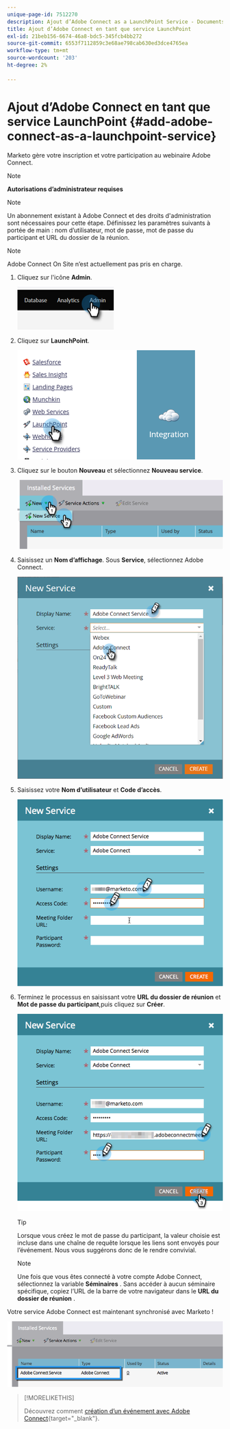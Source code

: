 ```yaml
---
unique-page-id: 7512270
description: Ajout d’Adobe Connect as a LaunchPoint Service - Documents Marketo - Documentation du produit
title: Ajout d’Adobe Connect en tant que service LaunchPoint
exl-id: 21beb156-6674-46a8-bdc5-345fcb4bb272
source-git-commit: 6553f7112859c3e68ae798cab630ed3dce4765ea
workflow-type: tm+mt
source-wordcount: '203'
ht-degree: 2%

---
```


# Ajout d’Adobe Connect en tant que service LaunchPoint {#add-adobe-connect-as-a-launchpoint-service}

Marketo gère votre inscription et votre participation au webinaire Adobe Connect.

>[!NOTE]
>
>**Autorisations d’administrateur requises**

>[!NOTE]
>
>Un abonnement existant à Adobe Connect et des droits d&#39;administration sont nécessaires pour cette étape. Définissez les paramètres suivants à portée de main : nom d’utilisateur, mot de passe, mot de passe du participant et URL du dossier de la réunion.

>[!NOTE]
>
>Adobe Connect On Site n’est actuellement pas pris en charge.

1. Cliquez sur l&#39;icône **Admin**.

   ![](assets/add-adobe-connect-as-a-launchpoint-service-1.png)

1. Cliquez sur **LaunchPoint**.

   ![](assets/add-adobe-connect-as-a-launchpoint-service-2.png)

1. Cliquez sur le bouton **Nouveau** et sélectionnez **Nouveau service**.

   ![](assets/add-adobe-connect-as-a-launchpoint-service-3.png)

1. Saisissez un **Nom d’affichage**. Sous **Service**, sélectionnez Adobe Connect.

   ![](assets/add-adobe-connect-as-a-launchpoint-service-4.png)

1. Saisissez votre **Nom d’utilisateur** et **Code d’accès**.

   ![](assets/add-adobe-connect-as-a-launchpoint-service-5.png)

1. Terminez le processus en saisissant votre **URL du dossier de réunion** et **Mot de passe du participant**,puis cliquez sur **Créer**.

   ![](assets/add-adobe-connect-as-a-launchpoint-service-6.png)

   >[!TIP]
   >
   >Lorsque vous créez le mot de passe du participant, la valeur choisie est incluse dans une chaîne de requête lorsque les liens sont envoyés pour l’événement. Nous vous suggérons donc de le rendre convivial.

   >[!NOTE]
   >
   >Une fois que vous êtes connecté à votre compte Adobe Connect, sélectionnez la variable **Séminaires** . Sans accéder à aucun séminaire spécifique, copiez l’URL de la barre de votre navigateur dans le **URL du dossier de réunion** .

Votre service Adobe Connect est maintenant synchronisé avec Marketo !

![](assets/add-adobe-connect-as-a-launchpoint-service-7.png)

>[!MORELIKETHIS]
>
>Découvrez comment [création d’un événement avec Adobe Connect](/help/marketo/product-docs/demand-generation/events/create-an-event/create-an-event-with-adobe-connect.md){target=&quot;_blank&quot;}.

